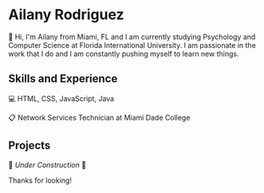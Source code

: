 # Ailany Rodriguez

👋 Hi, I'm Ailany from Miami, FL and I am currently studying Psychology and Computer Science at Florida International University. I am passionate in the work that I do and I am constantly pushing myself to learn new things. 

## Skills and Experience

💻 HTML, CSS, JavaScript, Java

📋 Network Services Technician at Miami Dade College

## Projects

🚧 *Under Construction* 🚧

Thanks for looking!
